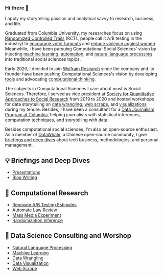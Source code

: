 ### Hi there 🤗 

I apply my storytelling passion and analytical savvy to research, business, and life.

Graduated from Columbia University, my researches focus on using [Randomized Controlled Trails](https://github.com/YiAlpha/randomization-simulation-textbook) (RCTs, people call it A/B testing in the industry) to [encourage voter turnouts](https://github.com/YiAlpha/meta-learner) and [reduce violence against women](https://github.com/YiAlpha/media-experiment). Meanwhile, I have been pursuing Computational Social Sciences' vision by injecting [machine learning](https://github.com/YiAlpha/machine-learning-python), [automation](https://yialpha.github.io/auto-law-review), and [natural language processing](https://github.com/YiAlpha/nlp-python) into traditional social sciences topics.

Early 2020, I decided to join [Wolfram Research](https://www.wolfram.com/) since the company and its founder have been pushing Computational Sciences's vision by developing [tools](https://writings.stephenwolfram.com/2019/05/what-weve-built-is-a-computational-language-and-thats-very-important/) and advocating [computational thinking](https://www.computationinitiative.org/).

The subjects in Computational Sciences I care about most is Social Sciences. Therefore, I served as vice president at [Society for Quantitative Approaches to Social Research](https://blogs.cuit.columbia.edu/qasr/) from 2019 to 2020 and hosted workshops for data storytelling on [data wrangling](https://yialpha.github.io/data-wrangling-r), [web scrape](https://yialpha.github.io/web-scrape-workshop/), and [visualizations](https://yialpha.github.io/data-visualization-r) during my tenure. Besides, I have been a consultant for a [Data Journalism Program at Columbia](http://ledeprogram.com/), helping journalists with statistical inferences, computation techniques, and storytelling with data.

Besides computational social sciences, I'm also an open-source enthusiast. As a member of [DataWhale](https://github.com/datawhalechina), a Chinese open-source community, I give [briefings and deep dives](https://yialpha.github.io/sharing-deck/) about tech business, methodologies, and personal management.

## 💡 Briefings and Deep Dives
- [Presentations](https://yialpha.github.io/sharing-deck/)
- [Blog Writing](https://yidatadive.com/)

## 🎯 Computational Research
- [Renovate A/B Testing Estimates](https://github.com/YiAlpha/meta-learner)
- [Automate Law Review](https://yialpha.github.io/auto-law-review)
- [Mass Media Experiment](https://github.com/YiAlpha/media-experiment)
- [Randomization Inference](https://github.com/YiAlpha/randomization-simulation-textbook)

## 🎤 Data Science Consulting and Worshop
- [Natural Language Processing](https://yialpha.github.io/nlp-python)
- [Machine Learning](https://yialpha.github.io/machine-learning-python)
- [Data Wrangling](https://yialpha.github.io/data-wrangling-r)
- [Data Visualization](https://yialpha.github.io/data-visualization-r)
- [Web Scrape](https://yialpha.github.io/web-scrape-workshop/)











